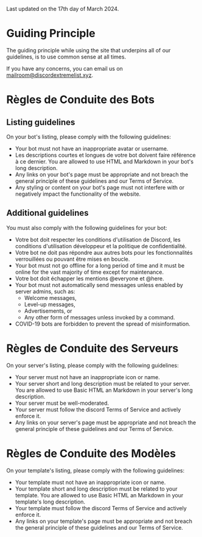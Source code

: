 Last updated on the 17th day of March 2024.

# Guiding Principle

The guiding principle while using the site that underpins all of our guidelines, is to use common sense at all times.

If you have any concerns, you can email us on [mailroom@discordextremelist.xyz](mailto:mailroom@discordextremelist.xyz).

# Règles de Conduite des Bots

## Listing guidelines

On your bot's listing, please comply with the following guidelines:

- Your bot must not have an inappropriate avatar or username.
- Les descriptions courtes et longues de votre bot doivent faire référence à ce dernier. You are allowed to use HTML and Markdown in your bot's long description.
- Any links on your bot's page must be appropriate and not breach the general principle of these guidelines and our Terms of Service.
- Any styling or content on your bot's page must not interfere with or negatively impact the functionality of the website.

## Additional guidelines

You must also comply with the following guidelines for your bot:

- Votre bot doit respecter les conditions d'utilisation de Discord, les conditions d'utilisation développeur et la politique de confidentialité.
- Votre bot ne doit pas répondre aux autres bots pour les fonctionnalités verrouillées ou pouvant être mises en boucle.
- Your bot must not go offline for a long period of time and it must be online for the vast majority of time except for maintenance.
- Votre bot doit échapper les mentions @everyone et @here.
- Your bot must not automatically send messages unless enabled by server admins, such as:
  - Welcome messages,
  - Level-up messages,
  - Advertisements, or
  - Any other form of messages unless invoked by a command.
- COVID-19 bots are forbidden to prevent the spread of misinformation.

# Règles de Conduite des Serveurs

On your server's listing, please comply with the following guidelines:

- Your server must not have an inappropriate icon or name.
- Your server short and long description must be related to your server. You are allowed to use Basic HTML an Markdown in your server's long description.
- Your server must be well-moderated.
- Your server must follow the discord Terms of Service and actively enforce it.
- Any links on your server's page must be appropriate and not breach the general principle of these guidelines and our Terms of Service.

# Règles de Conduite des Modèles

On your template's listing, please comply with the following guidelines:

- Your template must not have an inappropriate icon or name.
- Your template short and long description must be related to your template. You are allowed to use Basic HTML an Markdown in your template's long description.
- Your template must follow the discord Terms of Service and actively enforce it.
- Any links on your template's page must be appropriate and not breach the general principle of these guidelines and our Terms of Service.
